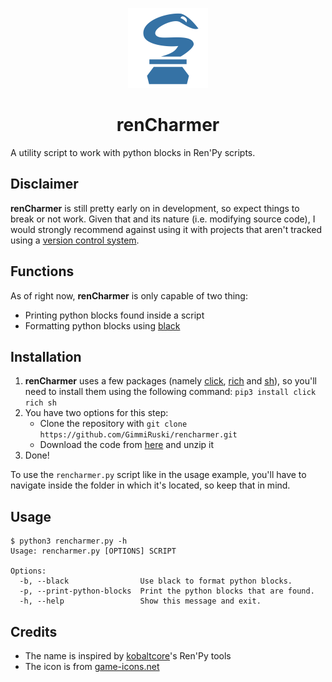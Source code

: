 <p align="center">
  <img width="128" height="128" src="https://github.com/GimmiRuski/rencharmer/blob/main/icon.svg">
</p>

<h1 align="center">renCharmer</h1>

A utility script to work with python blocks in Ren'Py scripts.

## Disclaimer

**renCharmer** is still pretty early on in development, so expect things to break or not work. Given that and its nature (i.e. modifying source code), I would strongly recommend against using it with projects that aren't tracked using a [version control system](https://git-scm.com/).

## Functions

As of right now, **renCharmer** is only capable of two thing:

- Printing python blocks found inside a script
- Formatting python blocks using [black](https://github.com/psf/black)

## Installation

1. **renCharmer** uses a few packages (namely [click](https://github.com/pallets/click), [rich](https://github.com/willmcgugan/rich) and [sh](https://github.com/amoffat/sh)), so you'll need to install them using the following command: `pip3 install click rich sh`
2. You have two options for this step:
    - Clone the repository with `git clone https://github.com/GimmiRuski/rencharmer.git`
    - Download the code from [here](https://github.com/GimmiRuski/rencharmer/archive/main.zip) and unzip it
3. Done!

To use the `rencharmer.py` script like in the usage example, you'll have to navigate inside the folder in which it's located, so keep that in mind.

## Usage

```
$ python3 rencharmer.py -h
Usage: rencharmer.py [OPTIONS] SCRIPT

Options:
  -b, --black                Use black to format python blocks.
  -p, --print-python-blocks  Print the python blocks that are found.
  -h, --help                 Show this message and exit.
```

## Credits

- The name is inspired by [kobaltcore](https://github.com/kobaltcore)'s Ren'Py tools
- The icon is from [game-icons.net](https://game-icons.net/)